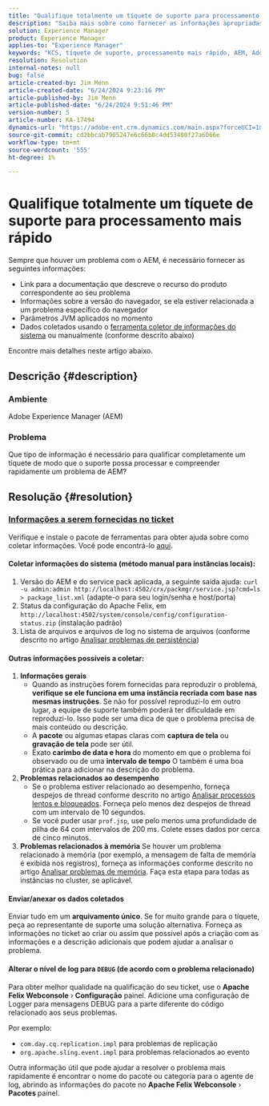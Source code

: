 ```yaml
---
title: "Qualifique totalmente um tíquete de suporte para processamento mais rápido"
description: "Saiba mais sobre como fornecer as informações apropriadas para ajudar o suporte a processar e entender rapidamente um problema de AEM."
solution: Experience Manager
product: Experience Manager
applies-to: "Experience Manager"
keywords: "KCS, tíquete de suporte, processamento mais rápido, AEM, Adobe Experience Manager, totalmente qualificado, processamento mais rápido, Como fazer"
resolution: Resolution
internal-notes: null
bug: false
article-created-by: Jim Menn
article-created-date: "6/24/2024 9:23:16 PM"
article-published-by: Jim Menn
article-published-date: "6/24/2024 9:51:46 PM"
version-number: 5
article-number: KA-17494
dynamics-url: "https://adobe-ent.crm.dynamics.com/main.aspx?forceUCI=1&pagetype=entityrecord&etn=knowledgearticle&id=8a6a8cf4-6f32-ef11-8409-000d3a5a67ba"
source-git-commit: cd2bbcab7905247e6c66b8c4dd53408f27a6066e
workflow-type: tm+mt
source-wordcount: '555'
ht-degree: 1%

---
```


# Qualifique totalmente um tíquete de suporte para processamento mais rápido


Sempre que houver um problema com o AEM, é necessário fornecer as seguintes informações:

- Link para a documentação que descreve o recurso do produto correspondente ao seu problema
- Informações sobre a versão do navegador, se ela estiver relacionada a um problema específico do navegador
- Parâmetros JVM aplicados no momento
- Dados coletados usando o [ferramenta coletor de informações do sistema](https://helpx.adobe.com/experience-manager/kb/support-info-collector.html) ou manualmente (conforme descrito abaixo)


Encontre mais detalhes neste artigo abaixo.

## Descrição {#description}


### <b>Ambiente</b>

Adobe Experience Manager (AEM)

### <b>Problema</b>

Que tipo de informação é necessário para qualificar completamente um tíquete de modo que o suporte possa processar e compreender rapidamente um problema de AEM?




## Resolução {#resolution}


### <u><b>Informações a serem fornecidas no ticket</b></u>

Verifique e instale o pacote de ferramentas para obter ajuda sobre como coletar informações. Você pode encontrá-lo [aqui](https://helpx.adobe.com/experience-manager/kb/index/tools.html).

#### <b>Coletar informações do sistema (método manual para instâncias locais):</b>

1. Versão do AEM e do service pack aplicada, a seguinte saída ajuda: `curl -u admin:admin http://localhost:4502/crx/packmgr/service.jsp?cmd=ls > package_list.xml` (adapte-o para seu login/senha e host/porta)
2. Status da configuração do Apache Felix, em `http://localhost:4502/system/console/config/configuration-status.zip` (instalação padrão)
3. Lista de arquivos e arquivos de log no sistema de arquivos (conforme descrito no artigo [Analisar problemas de persistência](https://helpx.adobe.com/experience-manager/kb/AnalyzePersistenceProblems.html))


#### <b>Outras informações possíveis a coletar:</b>

1. <b>Informações gerais</b>
   - Quando as instruções forem fornecidas para reproduzir o problema, <b>verifique se ele funciona em uma instância recriada com base nas mesmas instruções</b>. Se não for possível reproduzi-lo em outro lugar, a equipe de suporte também poderá ter dificuldade em reproduzi-lo. Isso pode ser uma dica de que o problema precisa de mais conteúdo ou descrição.
   - A <b>pacote</b> ou algumas etapas claras com <b>captura de tela</b> ou <b>gravação de tela</b> pode ser útil.
   - Exato <b>carimbo de data e hora</b> do momento em que o problema foi observado ou de uma <b>intervalo de tempo</b> O também é uma boa prática para adicionar na descrição do problema.
2. <b>Problemas relacionados ao desempenho</b>
   - Se o problema estiver relacionado ao desempenho, forneça despejos de thread conforme descrito no artigo [Analisar processos lentos e bloqueados](https://helpx.adobe.com/experience-manager/kb/AnalyzeSlowAndBlockedProcesses.html). Forneça pelo menos dez despejos de thread com um intervalo de 10 segundos.
   - Se você puder usar `prof.jsp`, use pelo menos uma profundidade de pilha de 64 com intervalos de 200 ms. Colete esses dados por cerca de cinco minutos.
3. <b>Problemas relacionados à memória</b>    Se houver um problema relacionado à memória (por exemplo, a mensagem de falta de memória é exibida nos registros), forneça as informações conforme descrito no artigo [Analisar problemas de memória](https://experienceleague.adobe.com/docs/experience-cloud-kcs/kbarticles/KA-17482.html?lang=en). Faça esta etapa para todas as instâncias no cluster, se aplicável.


#### <b>Enviar/anexar os dados coletados</b>

Enviar tudo em um <b>arquivamento único</b>. Se for muito grande para o tíquete, peça ao representante de suporte uma solução alternativa. Forneça as informações no ticket ao criar ou assim que possível após a criação com as informações e a descrição adicionais que podem ajudar a analisar o problema.

#### <b>Alterar o nível de log para `DEBUG` (de acordo com o problema relacionado)</b>

Para obter melhor qualidade na qualificação do seu ticket, use o <b>Apache Felix Webconsole</b> › <b>Configuração</b> painel. Adicione uma configuração de Logger para mensagens DEBUG para a parte diferente do código relacionado aos seus problemas.

Por exemplo:

- `com.day.cq.replication.impl` para problemas de replicação
- `org.apache.sling.event.impl` para problemas relacionados ao evento




Outra informação útil que pode ajudar a resolver o problema mais rapidamente é encontrar o nome do pacote ou categoria para o agente de log, abrindo as informações do pacote no <b>Apache Felix Webconsole</b> › <b>Pacotes </b>painel.
